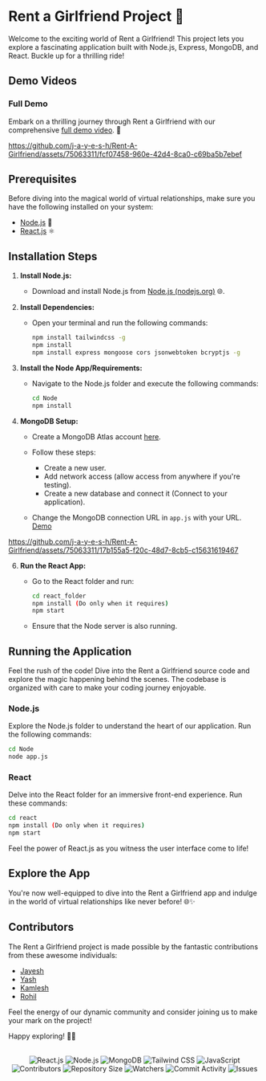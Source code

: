 ﻿
# Rent a Girlfriend Project 🌟

Welcome to the exciting world of Rent a Girlfriend! This project lets you explore a fascinating application built with Node.js, Express, MongoDB, and React. Buckle up for a thrilling ride!

## Demo Videos

### Full Demo

Embark on a thrilling journey through Rent a Girlfriend with our comprehensive [full demo video](https://youtu.be/xaJd1Wuz-js?si=O4S_bdFXtaXkBLDB). 🚀



https://github.com/j-a-y-e-s-h/Rent-A-Girlfriend/assets/75063311/fcf07458-960e-42d4-8ca0-c69ba5b7ebef






## Prerequisites

Before diving into the magical world of virtual relationships, make sure you have the following installed on your system:

- [Node.js](https://nodejs.org/en) 🚀
- [React.js](https://reactjs.org/) ⚛️

## Installation Steps

1. **Install Node.js:**

   - Download and install Node.js from [Node.js (nodejs.org)](https://nodejs.org/en) 🌐.
2. **Install Dependencies:**

   - Open your terminal and run the following commands:

     ```bash
     npm install tailwindcss -g
     npm install
     npm install express mongoose cors jsonwebtoken bcryptjs -g
     ```
3. **Install the Node App/Requirements:**

   - Navigate to the Node.js folder and execute the following commands:

     ```bash
     cd Node
     npm install
     ```
4. **MongoDB Setup:**

   - Create a MongoDB Atlas account [here](https://www.mongodb.com/cloud/atlas).
   - Follow these steps:

     - Create a new user.
     - Add network access (allow access from anywhere if you're testing).
     - Create a new database and connect it (Connect to your application).
   - Change the MongoDB connection URL in `app.js` with your URL. [Demo](https://youtu.be/Emc7CtbXGqQ?si=5qbY4oh-_7159DgV)
     
     

https://github.com/j-a-y-e-s-h/Rent-A-Girlfriend/assets/75063311/17b155a5-f20c-48d7-8cb5-c15631619467


6. **Run the React App:**

   - Go to the React folder and run:

     ```bash
     cd react_folder
     npm install (Do only when it requires)
     npm start
     ```
   - Ensure that the Node server is also running.

## Running the Application

Feel the rush of the code! Dive into the Rent a Girlfriend source code and explore the magic happening behind the scenes. The codebase is organized with care to make your coding journey enjoyable.

### Node.js

Explore the Node.js folder to understand the heart of our application. Run the following commands:

```bash
cd Node
node app.js
```

### React

Delve into the React folder for an immersive front-end experience. Run these commands:

```bash
cd react
npm install (Do only when it requires)
npm start
```

Feel the power of React.js as you witness the user interface come to life!

## Explore the App

You're now well-equipped to dive into the Rent a Girlfriend app and indulge in the world of virtual relationships like never before! 🌐✨

## Contributors

The Rent a Girlfriend project is made possible by the fantastic contributions from these awesome individuals:

- [Jayesh](https://github.com/j-a-y-e-s-h)
- [Yash](https://github.com/YashPatil2023/)
- [Kamlesh](https://github.com/kamlesh-IY9/)
- [Rohil](https://)

Feel the energy of our dynamic community and consider joining us to make your mark on the project!


Happy exploring! 🚀🎉


<p align="center"> 
  <br> 
  <img src="https://img.shields.io/badge/React.js-%2320232a?style=for-the-badge&logo=react" alt="React.js"> 
  <img src="https://img.shields.io/badge/Node.js-%2320232a?style=for-the-badge&logo=node.js" alt="Node.js"> 
  <img src="https://img.shields.io/badge/MongoDB-%2320232a?style=for-the-badge&logo=mongodb" alt="MongoDB"> 
  <img src="https://img.shields.io/badge/Tailwind_CSS-%2320232a?style=for-the-badge&logo=tailwind-css" alt="Tailwind CSS"> 
  <img src="https://img.shields.io/badge/JavaScript-%2320232a?style=for-the-badge&logo=javascript" alt="JavaScript"> 
  <br> 
  <img src="https://img.shields.io/github/contributors/j-a-y-e-s-h/Rent-A-Girlfriend?style=for-the-badge" alt="Contributors"> 
  <img src="https://img.shields.io/github/repo-size/j-a-y-e-s-h/Rent-A-Girlfriend?style=for-the-badge" alt="Repository Size"> 
  <img src="https://img.shields.io/github/watchers/j-a-y-e-s-h/Rent-A-Girlfriend?style=for-the-badge" alt="Watchers"> 
  <img src="https://img.shields.io/github/commit-activity/w/j-a-y-e-s-h/Rent-A-Girlfriend?style=for-the-badge" alt="Commit Activity"> 
  <img src="https://img.shields.io/github/issues/j-a-y-e-s-h/Rent-A-Girlfriend?style=for-the-badge" alt="Issues"> 
</p>

